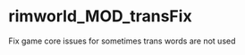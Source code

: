 rimworld_MOD_transFix
=====================

Fix game core issues for sometimes trans words are not used
